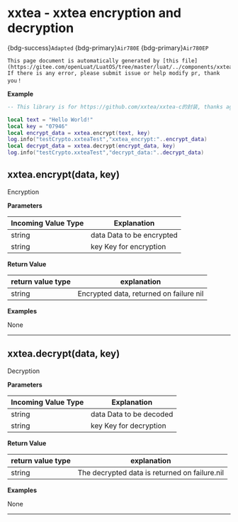 # xxtea - xxtea encryption and decryption 

{bdg-success}`Adapted` {bdg-primary}`Air780E` {bdg-primary}`Air780EP`

```{note}
This page document is automatically generated by [this file](https://gitee.com/openLuat/LuatOS/tree/master/luat/../components/xxtea/binding/luat_lib_xxtea.c). If there is any error, please submit issue or help modify pr, thank you！
```


**Example**

```lua
-- This library is for https://github.com/xxtea/xxtea-c的封装, thanks again to the author of xxtea

local text = "Hello World!"
local key = "07946"
local encrypt_data = xxtea.encrypt(text, key)
log.info("testCrypto.xxteaTest","xxtea_encrypt:"..encrypt_data)
local decrypt_data = xxtea.decrypt(encrypt_data, key)
log.info("testCrypto.xxteaTest","decrypt_data:"..decrypt_data)

```

## xxtea.encrypt(data, key)



Encryption

**Parameters**

|Incoming Value Type | Explanation|
|-|-|
|string|data Data to be encrypted|
|string|key Key for encryption|

**Return Value**

|return value type | explanation|
|-|-|
|string|Encrypted data, returned on failure nil|

**Examples**

None

---

## xxtea.decrypt(data, key)



Decryption

**Parameters**

|Incoming Value Type | Explanation|
|-|-|
|string|data Data to be decoded|
|string|key Key for decryption|

**Return Value**

|return value type | explanation|
|-|-|
|string|The decrypted data is returned on failure.nil|

**Examples**

None

---

